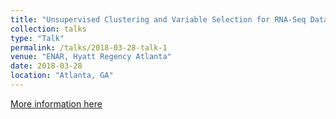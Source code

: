 ```yaml
---
title: "Unsupervised Clustering and Variable Selection for RNA-Seq Data"
collection: talks
type: "Talk"
permalink: /talks/2018-03-28-talk-1
venue: "ENAR, Hyatt Regency Atlanta"
date: 2018-03-28
location: "Atlanta, GA"
---
```


[More information here](https://www.enar.org/meetings/spring2018/program/Abstracts.pdf)
